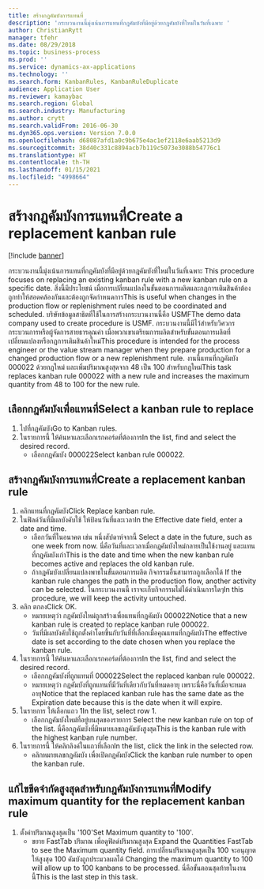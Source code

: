```yaml
---
title: สร้างกฎคัมบังการแทนที่
description: 'กระบวนงานนี้มุ่งเน้นการแทนที่กฎคัมบังที่มีอยู่ด้วยกฎคัมบังที่ใหม่ในวันที่เฉพาะ '
author: ChristianRytt
manager: tfehr
ms.date: 08/29/2018
ms.topic: business-process
ms.prod: ''
ms.service: dynamics-ax-applications
ms.technology: ''
ms.search.form: KanbanRules, KanbanRuleDuplicate
audience: Application User
ms.reviewer: kamaybac
ms.search.region: Global
ms.search.industry: Manufacturing
ms.author: crytt
ms.search.validFrom: 2016-06-30
ms.dyn365.ops.version: Version 7.0.0
ms.openlocfilehash: d68087afd1a0c9b675e4ac1ef2118e6aab5213d9
ms.sourcegitcommit: 38d40c331c8894acb7b119c5073e3088b54776c1
ms.translationtype: HT
ms.contentlocale: th-TH
ms.lasthandoff: 01/15/2021
ms.locfileid: "4998664"
---
```

# <a name="create-a-replacement-kanban-rule"></a><span data-ttu-id="0646b-103">สร้างกฎคัมบังการแทนที่</span><span class="sxs-lookup"><span data-stu-id="0646b-103">Create a replacement kanban rule</span></span>

[!include [banner](../../includes/banner.md)]

<span data-ttu-id="0646b-104">กระบวนงานนี้มุ่งเน้นการแทนที่กฎคัมบังที่มีอยู่ด้วยกฎคัมบังที่ใหม่ในวันที่เฉพาะ </span><span class="sxs-lookup"><span data-stu-id="0646b-104">This procedure focuses on replacing an existing kanban rule with a new kanban rule on a specific date.</span></span> <span data-ttu-id="0646b-105">สิ่งนี้มีประโยชน์ เมื่อการเปลี่ยนแปลงในขั้นตอนการผลิตและกฎการเติมสินค้าต้องถูกทำให้สอดคล้องกันและต้องถูกจัดกำหนดการ</span><span class="sxs-lookup"><span data-stu-id="0646b-105">This is useful when changes in the production flow or replenishment rules need to be coordinated and scheduled.</span></span> <span data-ttu-id="0646b-106">บริษัทข้อมูลสาธิตที่ใช้ในการสร้างกระบวนงานนี้คือ USMF</span><span class="sxs-lookup"><span data-stu-id="0646b-106">The demo data company used to create procedure is USMF.</span></span> <span data-ttu-id="0646b-107">กระบวนงานนี้มีไว้สำหรับวิศวกรกระบวนการหรือผู้จัดการสายธารคุณค่า เมื่อพวกเขาเตรียมการผลิตสำหรับขั้นตอนการผลิตที่เปลี่ยนแปลงหรือกฎการเติมสินค้าใหม่</span><span class="sxs-lookup"><span data-stu-id="0646b-107">This procedure is intended for the process engineer or the value stream manager when they prepare production for a changed production flow or a new replenishment rule.</span></span> <span data-ttu-id="0646b-108">งานนี้แทนที่กฎคัมบัง 000022 ด้วยกฎใหม่ และเพิ่มปริมาณสูงสุดจาก 48 เป็น 100 สำหรับกฎใหม่</span><span class="sxs-lookup"><span data-stu-id="0646b-108">This task replaces kanban rule 000022 with a new rule and increases the maximum quantity from 48 to 100 for the new rule.</span></span>


## <a name="select-a-kanban-rule-to-replace"></a><span data-ttu-id="0646b-109">เลือกกฎคัมบังเพื่อแทนที่</span><span class="sxs-lookup"><span data-stu-id="0646b-109">Select a kanban rule to replace</span></span>
1. <span data-ttu-id="0646b-110">ไปที่กฎคัมบัง</span><span class="sxs-lookup"><span data-stu-id="0646b-110">Go to Kanban rules.</span></span>
2. <span data-ttu-id="0646b-111">ในรายการนี้ ให้ค้นหาและเลือกเรกคอร์ดที่ต้องการ</span><span class="sxs-lookup"><span data-stu-id="0646b-111">In the list, find and select the desired record.</span></span>
    * <span data-ttu-id="0646b-112">เลือกกฎคัมบัง 000022</span><span class="sxs-lookup"><span data-stu-id="0646b-112">Select kanban rule 000022.</span></span>  

## <a name="create-a-replacement-kanban-rule"></a><span data-ttu-id="0646b-113">สร้างกฎคัมบังการแทนที่</span><span class="sxs-lookup"><span data-stu-id="0646b-113">Create a replacement kanban rule</span></span>
1. <span data-ttu-id="0646b-114">คลิกแทนที่กฎคัมบัง</span><span class="sxs-lookup"><span data-stu-id="0646b-114">Click Replace kanban rule.</span></span>
2. <span data-ttu-id="0646b-115">ในฟิลด์วันที่มีผลบังคับใช้ ให้ป้อนวันที่และเวลา</span><span class="sxs-lookup"><span data-stu-id="0646b-115">In the Effective date field, enter a date and time.</span></span>
    * <span data-ttu-id="0646b-116">เลือกวันที่ในอนาคต เช่น หนึ่งสัปดาห์จากนี้ </span><span class="sxs-lookup"><span data-stu-id="0646b-116">Select a date in the future, such as one week from now.</span></span> <span data-ttu-id="0646b-117">นี่คือวันที่และเวลาเมื่อกฎคัมบังใหม่กลายเป็นใช้งานอยู่ และแทนที่กฎคัมบังเก่า</span><span class="sxs-lookup"><span data-stu-id="0646b-117">This is the date and time when the new kanban rule becomes active and replaces the old kanban rule.</span></span>  
    * <span data-ttu-id="0646b-118">ถ้ากฎคัมบังเปลี่ยนแปลงพาธในขั้นตอนการผลิต กิจกรรมอื่นสามารถถูกเลือกได้ </span><span class="sxs-lookup"><span data-stu-id="0646b-118">If the kanban rule changes the path in the production flow,  another activity can be selected.</span></span>  <span data-ttu-id="0646b-119">ในกระบวนงานนี้ เราจะเก็บกิจกรรมไม่ได้ดำเนินการใดๆ</span><span class="sxs-lookup"><span data-stu-id="0646b-119">In this procedure, we will keep the activity untouched.</span></span>  
3. <span data-ttu-id="0646b-120">คลิก ตกลง</span><span class="sxs-lookup"><span data-stu-id="0646b-120">Click OK.</span></span>
    * <span data-ttu-id="0646b-121">หมายเหตุว่า กฎคัมบังใหม่ถูกสร้างเพื่อแทนที่กฎคัมบัง 000022</span><span class="sxs-lookup"><span data-stu-id="0646b-121">Notice that a new kanban rule is created to replace kanban rule 000022.</span></span>  
    * <span data-ttu-id="0646b-122">วันที่มีผลบังคับใช้ถูกตั้งค่าโดยขึ้นกับวันที่ที่เลื่อกเมื่อคุณแทนที่กฎคัมบัง</span><span class="sxs-lookup"><span data-stu-id="0646b-122">The effective date is set according to the date chosen when you replace the kanban rule.</span></span>  
4. <span data-ttu-id="0646b-123">ในรายการนี้ ให้ค้นหาและเลือกเรกคอร์ดที่ต้องการ</span><span class="sxs-lookup"><span data-stu-id="0646b-123">In the list, find and select the desired record.</span></span>
    * <span data-ttu-id="0646b-124">เลือกกฎคัมบังที่ถูกแทนที่ 000022</span><span class="sxs-lookup"><span data-stu-id="0646b-124">Select the replaced kanban rule 000022.</span></span>  
    * <span data-ttu-id="0646b-125">หมายเหตุว่า กฎคัมบังที่ถูกแทนที่มีวันที่เดียวกับวันที่หมดอายุ เพราะนี่คือวันที่เมื่อจะหมดอายุ</span><span class="sxs-lookup"><span data-stu-id="0646b-125">Notice that the replaced kanban rule has the same date as the Expiration date because this is the date when it will expire.</span></span>  
5. <span data-ttu-id="0646b-126">ในรายการ ให้เลือกแถว 1</span><span class="sxs-lookup"><span data-stu-id="0646b-126">In the list, select row 1.</span></span>
    * <span data-ttu-id="0646b-127">เลือกกฎคัมบังใหม่ที่อยู่บนสุดของรายการ </span><span class="sxs-lookup"><span data-stu-id="0646b-127">Select the new kanban rule on top of the list.</span></span> <span data-ttu-id="0646b-128">นี่คือกฎคัมบังที่มีหมายเลขกฎคัมบังสูงสุด</span><span class="sxs-lookup"><span data-stu-id="0646b-128">This is the kanban rule with the highest kanban rule number.</span></span>  
6. <span data-ttu-id="0646b-129">ในรายการนี้ ให้คลิกลิงค์ในแถวที่เลือก</span><span class="sxs-lookup"><span data-stu-id="0646b-129">In the list, click the link in the selected row.</span></span>
    * <span data-ttu-id="0646b-130">คลิกหมายเลขกฎคัมบัง เพื่อเปิดกฎคัมบัง</span><span class="sxs-lookup"><span data-stu-id="0646b-130">Click the kanban rule number to open the kanban rule.</span></span>  

## <a name="modify-maximum-quantity-for-the-replacement-kanban-rule"></a><span data-ttu-id="0646b-131">แก้ไขขีดจำกัดสูงสุดสำหรับกฎคัมบังการแทนที่</span><span class="sxs-lookup"><span data-stu-id="0646b-131">Modify maximum quantity for the replacement kanban rule</span></span>
1. <span data-ttu-id="0646b-132">ตั้งค่าปริมาณสูงสุดเป็น '100'</span><span class="sxs-lookup"><span data-stu-id="0646b-132">Set Maximum quantity to '100'.</span></span>
    * <span data-ttu-id="0646b-133">ขยาย FastTab ปริมาณ เพื่อดูฟิลด์ปริมาณสูงสุด </span><span class="sxs-lookup"><span data-stu-id="0646b-133">Expand the Quantities FastTab to see the Maximum quantity field.</span></span> <span data-ttu-id="0646b-134">การเปลี่ยนปริมาณสูงสุดเป็น 100 จะอนุญาตให้สูงสุด 100 คัมบังถูกประมวลผลได้ </span><span class="sxs-lookup"><span data-stu-id="0646b-134">Changing the maximum quantity to 100 will allow up to 100 kanbans to be processed.</span></span>    <span data-ttu-id="0646b-135">นี่คือขั้นตอนสุดท้ายในงานนี้</span><span class="sxs-lookup"><span data-stu-id="0646b-135">This is the last step in this task.</span></span>  

